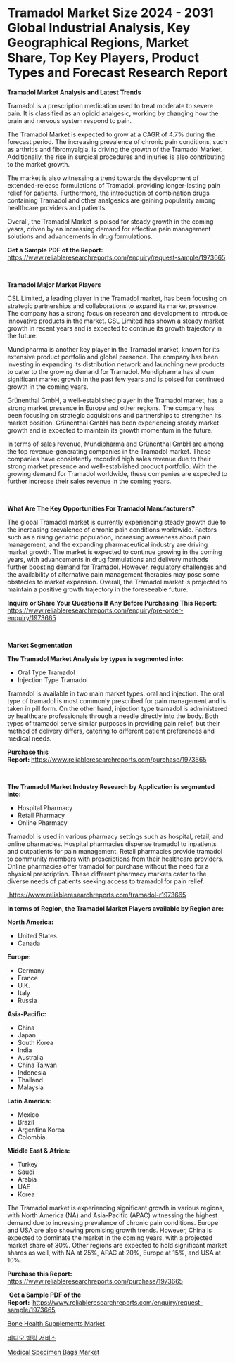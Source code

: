 <p><h1>Tramadol Market Size 2024 - 2031 Global Industrial Analysis, Key Geographical Regions, Market Share, Top Key Players, Product Types and Forecast Research Report</h1></p><p><strong>Tramadol Market Analysis and Latest Trends</strong></p>
<p><p>Tramadol is a prescription medication used to treat moderate to severe pain. It is classified as an opioid analgesic, working by changing how the brain and nervous system respond to pain.</p><p>The Tramadol Market is expected to grow at a CAGR of 4.7% during the forecast period. The increasing prevalence of chronic pain conditions, such as arthritis and fibromyalgia, is driving the growth of the Tramadol Market. Additionally, the rise in surgical procedures and injuries is also contributing to the market growth.</p><p>The market is also witnessing a trend towards the development of extended-release formulations of Tramadol, providing longer-lasting pain relief for patients. Furthermore, the introduction of combination drugs containing Tramadol and other analgesics are gaining popularity among healthcare providers and patients.</p><p>Overall, the Tramadol Market is poised for steady growth in the coming years, driven by an increasing demand for effective pain management solutions and advancements in drug formulations.</p></p>
<p><strong>Get a Sample PDF of the Report:&nbsp;</strong> <a href="https://www.reliableresearchreports.com/enquiry/request-sample/1973665">https://www.reliableresearchreports.com/enquiry/request-sample/1973665</a></p>
<p>&nbsp;</p>
<p><strong>Tramadol Major Market Players</strong></p>
<p><p>CSL Limited, a leading player in the Tramadol market, has been focusing on strategic partnerships and collaborations to expand its market presence. The company has a strong focus on research and development to introduce innovative products in the market. CSL Limited has shown a steady market growth in recent years and is expected to continue its growth trajectory in the future.</p><p>Mundipharma is another key player in the Tramadol market, known for its extensive product portfolio and global presence. The company has been investing in expanding its distribution network and launching new products to cater to the growing demand for Tramadol. Mundipharma has shown significant market growth in the past few years and is poised for continued growth in the coming years.</p><p>Grünenthal GmbH, a well-established player in the Tramadol market, has a strong market presence in Europe and other regions. The company has been focusing on strategic acquisitions and partnerships to strengthen its market position. Grünenthal GmbH has been experiencing steady market growth and is expected to maintain its growth momentum in the future.</p><p>In terms of sales revenue, Mundipharma and Grünenthal GmbH are among the top revenue-generating companies in the Tramadol market. These companies have consistently recorded high sales revenue due to their strong market presence and well-established product portfolio. With the growing demand for Tramadol worldwide, these companies are expected to further increase their sales revenue in the coming years.</p></p>
<p>&nbsp;</p>
<p><strong>What Are The Key Opportunities For Tramadol Manufacturers?</strong></p>
<p><p>The global Tramadol market is currently experiencing steady growth due to the increasing prevalence of chronic pain conditions worldwide. Factors such as a rising geriatric population, increasing awareness about pain management, and the expanding pharmaceutical industry are driving market growth. The market is expected to continue growing in the coming years, with advancements in drug formulations and delivery methods further boosting demand for Tramadol. However, regulatory challenges and the availability of alternative pain management therapies may pose some obstacles to market expansion. Overall, the Tramadol market is projected to maintain a positive growth trajectory in the foreseeable future.</p></p>
<p><strong>Inquire or Share Your Questions If Any Before Purchasing This Report:</strong> <a href="https://www.reliableresearchreports.com/enquiry/pre-order-enquiry/1973665">https://www.reliableresearchreports.com/enquiry/pre-order-enquiry/1973665</a></p>
<p>&nbsp;</p>
<p><strong>Market Segmentation</strong></p>
<p><strong>The Tramadol Market Analysis by types is segmented into:</strong></p>
<p><ul><li>Oral Type Tramadol</li><li>Injection Type Tramadol</li></ul></p>
<p><p>Tramadol is available in two main market types: oral and injection. The oral type of tramadol is most commonly prescribed for pain management and is taken in pill form. On the other hand, injection type tramadol is administered by healthcare professionals through a needle directly into the body. Both types of tramadol serve similar purposes in providing pain relief, but their method of delivery differs, catering to different patient preferences and medical needs.</p></p>
<p><strong>Purchase this Report:&nbsp;</strong><a href="https://www.reliableresearchreports.com/purchase/1973665">https://www.reliableresearchreports.com/purchase/1973665</a></p>
<p>&nbsp;</p>
<p><strong>The Tramadol Market Industry Research by Application is segmented into:</strong></p>
<p><ul><li>Hospital Pharmacy</li><li>Retail Pharmacy</li><li>Online Pharmacy</li></ul></p>
<p><p>Tramadol is used in various pharmacy settings such as hospital, retail, and online pharmacies. Hospital pharmacies dispense tramadol to inpatients and outpatients for pain management. Retail pharmacies provide tramadol to community members with prescriptions from their healthcare providers. Online pharmacies offer tramadol for purchase without the need for a physical prescription. These different pharmacy markets cater to the diverse needs of patients seeking access to tramadol for pain relief.</p></p>
<p><a href="https://www.reliableresearchreports.com/tramadol-r1973665">&nbsp;https://www.reliableresearchreports.com/tramadol-r1973665</a></p>
<p><strong>In terms of Region, the Tramadol Market Players available by Region are:</strong></p>
<p>
    <p> <strong> North America: </strong>
        <ul>
            <li>United States</li>
            <li>Canada</li>
        </ul>
        </p> 
    <p> <strong> Europe: </strong>
        <ul>
            <li>Germany</li>
            <li>France</li>
            <li>U.K.</li>
            <li>Italy</li>
            <li>Russia</li>
        </ul>
        </p> 
    <p> <strong> Asia-Pacific: </strong>
        <ul>
            <li>China</li>
            <li>Japan</li>
            <li>South Korea</li>
            <li>India</li>
            <li>Australia</li>
            <li>China Taiwan</li>
            <li>Indonesia</li>
            <li>Thailand</li>
            <li>Malaysia</li>
        </ul>
        </p> 
    <p> <strong> Latin America: </strong>
        <ul>
            <li>Mexico</li>
            <li>Brazil</li>
            <li>Argentina Korea</li>
            <li>Colombia</li>
        </ul>
        </p> 
    <p> <strong> Middle East & Africa: </strong>
        <ul>
            <li>Turkey</li>
            <li>Saudi</li>
            <li>Arabia</li>
            <li>UAE</li>
            <li>Korea</li>
        </ul>
    </p>
    </p>
<p><p>The Tramadol market is experiencing significant growth in various regions, with North America (NA) and Asia-Pacific (APAC) witnessing the highest demand due to increasing prevalence of chronic pain conditions. Europe and USA are also showing promising growth trends. However, China is expected to dominate the market in the coming years, with a projected market share of 30%. Other regions are expected to hold significant market shares as well, with NA at 25%, APAC at 20%, Europe at 15%, and USA at 10%.</p></p>
<p><strong>Purchase this Report: </strong><a href="https://www.reliableresearchreports.com/purchase/1973665">https://www.reliableresearchreports.com/purchase/1973665</a></p>
<p>&nbsp;<strong>Get a Sample PDF of the Report:&nbsp;&nbsp;</strong><a href="https://www.reliableresearchreports.com/enquiry/request-sample/1973665">https://www.reliableresearchreports.com/enquiry/request-sample/1973665</a></p>
<p><strong></strong></p>
<p><p><a href="https://github.com/timeliteaut/Market-Research-Report-List-2/blob/main/bone-health-supplements-market.md">Bone Health Supplements Market</a></p><p><a href="https://github.com/durgin521/Market-Research-Report-List-1/blob/main/494021656693.md">비디오 뱅킹 서비스</a></p><p><a href="https://github.com/bobicer/Market-Research-Report-List-3/blob/main/medical-specimen-bags-market.md">Medical Specimen Bags Market</a></p></p>